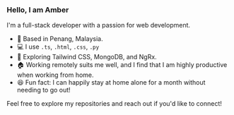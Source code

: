 ### Hello, I am Amber

I'm a full-stack developer with a passion for web development. 

- 📍 Based in Penang, Malaysia.
- 💻 I use `.ts`, `.html`, `.css`, `.py`
- 🌱 Exploring Tailwind CSS, MongoDB, and NgRx.
- 🏠 Working remotely suits me well, and I find that I am highly productive when working from home.
- 😆 Fun fact: I can happily stay at home alone for a month without needing to go out!

Feel free to explore my repositories and reach out if you'd like to connect!
